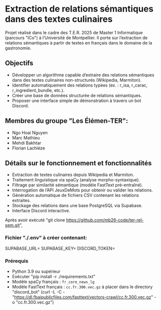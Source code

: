 # Extraction de relations sémantiques dans des textes culinaires

Projet réalisé dans le cadre des T.E.R. 2025 de Master 1 Informatique (parcours "ICo") à l’Université de Montpellier. Il porte sur l’extraction de relations sémantiques à partir de textes en français dans le domaine de la gastronomie.

## Objectifs

- Développer un algorithme capable d’extraire des relations sémantiques dans des textes culinaires non-structurés (Wikipedia, Marmiton).
- Identifier automatiquement des relations typées (ex. : r_isa, r_carac, r_ingredient_bundle, etc.).
- Créer une base de données structurée de relations sémantiques.
- Proposer une interface simple de démonstration à travers un bot Discord.

## Membres du groupe "Les Élémen-TER":

- Ngo Hoai Nguyen
- Marc Mathieu
- Mehdi Bakhtar
- Florian Lachièze

## Détails sur le fonctionnement et fonctionnalités

- Extraction de textes culinaires depuis Wikipedia et Marmiton.
- Traitement linguistique via spaCy (analyse morpho-syntaxique).
- Filtrage par similarité sémantique (modèle FastText pré-entraîné).
- Interrogation de l’API JeuxDeMots pour obtenir ou valider les relations.
- Génération automatique de fichiers CSV contenant les relations extraites.
- Stockage des relations dans une base PostgreSQL via Supabase.
- Interface Discord interactive.


Après avoir exécuté "git clone https://github.com/mb26-code/ter-rel-sem.git",

### Fichier "./.env" à créer contenant:
SUPABASE_URL=<lien vers projet Supabase>
SUPABASE_KEY=<clef  Supabase>
DISCORD_TOKEN=<token Discord>


### Prérequis

- Python 3.9 ou supérieur
- Exécuter "pip install -r ./requirements.txt"
- Modèle spaCy français : `fr_core_news_lg`
- Modèle FastText français : `cc.fr.300.vec.gz` à placer dans le directory "discord_bot"
(curl -L -C - "https://dl.fbaipublicfiles.com/fasttext/vectors-crawl/cc.fr.300.vec.gz" -o "cc.fr.300.vec.gz”)
